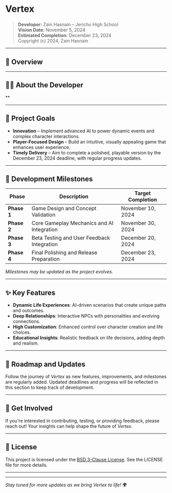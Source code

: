 # **Vertex**

### 
> **Developer:** Zain Hasnain – Jericho High School  
> **Vision Date:** November 5, 2024  
> **Estimated Completion:** December 23, 2024  
Copyright (c) 2024, Zain Hasnain
---

## 🌟 **Overview**

---

## 🧑‍💻 **About the Developer**
**

---

## 🎯 **Project Goals**
- **Innovation** – Implement advanced AI to power dynamic events and complex character interactions.
- **Player-Focused Design** – Build an intuitive, visually appealing game that enhances user experience.
- **Timely Delivery** – Aim to complete a polished, playable version by the December 23, 2024 deadline, with regular progress updates.

---

## 🔧 **Development Milestones**
| Phase     | Description                                   | Target Completion |
|-----------|-----------------------------------------------|-------------------|
| **Phase 1** | Game Design and Concept Validation           | November 10, 2024 |
| **Phase 2** | Core Gameplay Mechanics and AI Integration  | November 30, 2024 |
| **Phase 3** | Beta Testing and User Feedback Integration  | December 20, 2024 |
| **Phase 4** | Final Polishing and Release Preparation     | December 23, 2024 |

*Milestones may be updated as the project evolves.*

---

## ✨ **Key Features**
- **Dynamic Life Experiences**: AI-driven scenarios that create unique paths and outcomes.
- **Deep Relationships**: Interactive NPCs with personalities and evolving connections.
- **High Customization**: Enhanced control over character creation and life choices.
- **Educational Insights**: Realistic feedback on life decisions, adding depth and realism.

---

## 📅 **Roadmap and Updates**
Follow the journey of *Vertex* as new features, improvements, and milestones are regularly added. Updated deadlines and progress will be reflected in this section to keep track of development.

---

## 🚀 **Get Involved**
If you're interested in contributing, testing, or providing feedback, please reach out! Your insights can help shape the future of *Vertex*.

---

## 📜 **License**
This project is licensed under the [BSD 3-Clause License](LICENSE). See the LICENSE file for more details.

---


---

*Stay tuned for more updates as we bring Vertex to life!* 🌍
